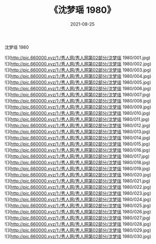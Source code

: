 ﻿---
layout: post
title:  《沈梦瑶 1980》
date:   2021-08-25
img: http://pic.660000.xyz/1:/秀人网/秀人网第02部分/沈梦瑶 1980/000.jpg
categories: [美女, 清纯, 唯美]
---

沈梦瑶 1980

  ![](http://pic.660000.xyz/1:/秀人网/秀人网第02部分/沈梦瑶 1980/001.jpg) <br> ![](http://pic.660000.xyz/1:/秀人网/秀人网第02部分/沈梦瑶 1980/002.jpg) <br> ![](http://pic.660000.xyz/1:/秀人网/秀人网第02部分/沈梦瑶 1980/003.jpg) <br> ![](http://pic.660000.xyz/1:/秀人网/秀人网第02部分/沈梦瑶 1980/004.jpg) <br> ![](http://pic.660000.xyz/1:/秀人网/秀人网第02部分/沈梦瑶 1980/005.jpg) <br> ![](http://pic.660000.xyz/1:/秀人网/秀人网第02部分/沈梦瑶 1980/006.jpg) <br> ![](http://pic.660000.xyz/1:/秀人网/秀人网第02部分/沈梦瑶 1980/007.jpg) <br> ![](http://pic.660000.xyz/1:/秀人网/秀人网第02部分/沈梦瑶 1980/008.jpg) <br> ![](http://pic.660000.xyz/1:/秀人网/秀人网第02部分/沈梦瑶 1980/009.jpg) <br> ![](http://pic.660000.xyz/1:/秀人网/秀人网第02部分/沈梦瑶 1980/010.jpg) <br> ![](http://pic.660000.xyz/1:/秀人网/秀人网第02部分/沈梦瑶 1980/011.jpg) <br> ![](http://pic.660000.xyz/1:/秀人网/秀人网第02部分/沈梦瑶 1980/012.jpg) <br> ![](http://pic.660000.xyz/1:/秀人网/秀人网第02部分/沈梦瑶 1980/013.jpg) <br> ![](http://pic.660000.xyz/1:/秀人网/秀人网第02部分/沈梦瑶 1980/014.jpg) <br> ![](http://pic.660000.xyz/1:/秀人网/秀人网第02部分/沈梦瑶 1980/015.jpg) <br> ![](http://pic.660000.xyz/1:/秀人网/秀人网第02部分/沈梦瑶 1980/016.jpg) <br> ![](http://pic.660000.xyz/1:/秀人网/秀人网第02部分/沈梦瑶 1980/017.jpg) <br> ![](http://pic.660000.xyz/1:/秀人网/秀人网第02部分/沈梦瑶 1980/018.jpg) <br> ![](http://pic.660000.xyz/1:/秀人网/秀人网第02部分/沈梦瑶 1980/019.jpg) <br> ![](http://pic.660000.xyz/1:/秀人网/秀人网第02部分/沈梦瑶 1980/020.jpg) <br> ![](http://pic.660000.xyz/1:/秀人网/秀人网第02部分/沈梦瑶 1980/021.jpg) <br> ![](http://pic.660000.xyz/1:/秀人网/秀人网第02部分/沈梦瑶 1980/022.jpg) <br> ![](http://pic.660000.xyz/1:/秀人网/秀人网第02部分/沈梦瑶 1980/023.jpg) <br> ![](http://pic.660000.xyz/1:/秀人网/秀人网第02部分/沈梦瑶 1980/024.jpg) <br> ![](http://pic.660000.xyz/1:/秀人网/秀人网第02部分/沈梦瑶 1980/025.jpg) <br> ![](http://pic.660000.xyz/1:/秀人网/秀人网第02部分/沈梦瑶 1980/026.jpg) <br> ![](http://pic.660000.xyz/1:/秀人网/秀人网第02部分/沈梦瑶 1980/027.jpg) <br> ![](http://pic.660000.xyz/1:/秀人网/秀人网第02部分/沈梦瑶 1980/028.jpg) <br> ![](http://pic.660000.xyz/1:/秀人网/秀人网第02部分/沈梦瑶 1980/029.jpg) <br> ![](http://pic.660000.xyz/1:/秀人网/秀人网第02部分/沈梦瑶 1980/030.jpg) <br>